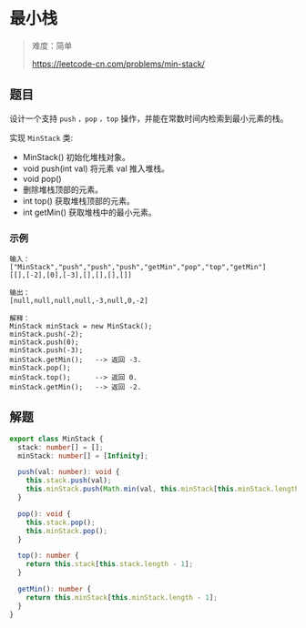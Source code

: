 # 最小栈

> 难度：简单
>
> https://leetcode-cn.com/problems/min-stack/

## 题目

设计一个支持 `push` `，pop` `，top` 操作，并能在常数时间内检索到最小元素的栈。

实现 `MinStack` 类:

- MinStack() 初始化堆栈对象。
- void push(int val) 将元素 val 推入堆栈。
- void pop()
- 删除堆栈顶部的元素。
- int top() 获取堆栈顶部的元素。
- int getMin() 获取堆栈中的最小元素。

### 示例

```
输入：
["MinStack","push","push","push","getMin","pop","top","getMin"]
[[],[-2],[0],[-3],[],[],[],[]]

输出：
[null,null,null,null,-3,null,0,-2]

解释：
MinStack minStack = new MinStack();
minStack.push(-2);
minStack.push(0);
minStack.push(-3);
minStack.getMin();   --> 返回 -3.
minStack.pop();
minStack.top();      --> 返回 0.
minStack.getMin();   --> 返回 -2.
```

## 解题

```typescript
export class MinStack {
  stack: number[] = [];
  minStack: number[] = [Infinity];

  push(val: number): void {
    this.stack.push(val);
    this.minStack.push(Math.min(val, this.minStack[this.minStack.length - 1]));
  }

  pop(): void {
    this.stack.pop();
    this.minStack.pop();
  }

  top(): number {
    return this.stack[this.stack.length - 1];
  }

  getMin(): number {
    return this.minStack[this.minStack.length - 1];
  }
}
```
